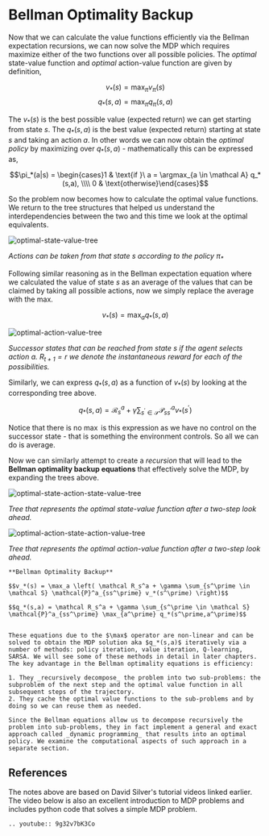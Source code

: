 # Bellman Optimality Backup

Now that we can calculate the value functions efficiently via the Bellman expectation recursions, we can now solve the MDP which requires maximize either of the two functions over all possible policies.  The _optimal_ state-value function and _optimal_ action-value function are given by definition,

$$v_*(s) = \max_\pi v_\pi(s)$$
$$q_*(s,a) = \max_\pi q_\pi(s,a)$$

The $v_*(s)$ is the best possible value (expected return) we can get starting from state $s$.   The $q_*(s,a)$ is the best value (expected return) starting at state $s$ and taking an action $a$. In other words we can now obtain the _optimal policy_ by maximizing over $q_*(s,a)$ - mathematically this can be expressed as,

$$\pi_*(a|s) = \begin{cases}1 & \text{if }\ a = \argmax_{a \in \mathcal A} q_*(s,a), \\\\ 
0 & \text{otherwise}\end{cases}$$

So the problem now becomes how to calculate the optimal value functions. We return to the tree structures that helped us understand the interdependencies between the two and this time we look at the optimal equivalents. 

![optimal-state-value-tree](images/optimal-state-value-tree.png)

_Actions can be taken from that state $s$ according to the policy $\pi_*$_

Following similar reasoning as in the Bellman expectation equation where we calculated the value of state $s$ as an average of the values that can be claimed by taking all possible actions, now we simply replace the average with the max. 

$$v_*(s) = \max_a q_*(s,a)$$

![optimal-action-value-tree](images/optimal-action-value-tree.png)

_Successor states that can be reached from state $s$ if the agent selects action $a$. $R_{t+1}=r$ we denote the instantaneous reward for each of the possibilities._

Similarly, we can express  $q_*(s,a)$ as a function of $v_*(s)$ by looking at the corresponding tree above. 

$$q_*(s,a) = \mathcal R_s^a + \gamma \sum_{s^\prime \in \mathcal S} \mathcal{P}^a_{ss^\prime} v_*(s^\prime)$$

Notice that there is no $\max$ is this expression as we have no control on the successor state - that is something the environment controls. So all we can do is average. 

Now we can similarly attempt to create a _recursion_ that will lead to the **Bellman optimality backup equations** that effectively solve the MDP, by expanding the trees above.

![optimal-state-action-state-value-tree](images/optimal-state-action-state-value-tree.png)

*Tree that represents the optimal state-value function after a two-step look ahead.*

![optimal-action-state-action-value-tree](images/optimal-action-state-action-value-tree.png)

*Tree that represents the optimal action-value function after a two-step look ahead.*

```{note}
**Bellman Optimality Backup**

$$v_*(s) = \max_a \left( \mathcal R_s^a + \gamma \sum_{s^\prime \in \mathcal S} \mathcal{P}^a_{ss^\prime} v_*(s^\prime) \right)$$

$$q_*(s,a) = \mathcal R_s^a + \gamma \sum_{s^\prime \in \mathcal S} \mathcal{P}^a_{ss^\prime} \max_{a^\prime} q_*(s^\prime,a^\prime)$$


These equations due to the $\max$ operator are non-linear and can be solved to obtain the MDP solution aka $q_*(s,a)$ iteratively via a number of methods: policy iteration, value iteration, Q-learning, SARSA. We will see some of these methods in detail in later chapters. The key advantage in the Bellman optimality equations is efficiency: 

1. They _recursively decompose_ the problem into two sub-problems: the subproblem of the next step and the optimal value function in all subsequent steps of the trajectory.
2. They cache the optimal value functions to the sub-problems and by doing so we can reuse them as needed.

Since the Bellman equations allow us to decompose recursively the problem into sub-problems, they in fact implement a general and exact approach called _dynamic programming_ that results into an optimal policy. We examine the computational aspects of such approach in a separate section. 
```

## References

The notes above are based on David Silver's tutorial videos linked earlier. The video below is also an excellent introduction to MDP problems and includes python code that solves a simple MDP problem. 

```{eval-rst}
.. youtube:: 9g32v7bK3Co
```